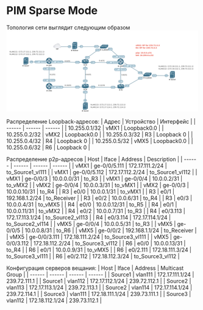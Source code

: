 # PIM Sparse Mode

Топология сети выглядит следующим образом
![Топология сети](https://github.com/bonishvarik/otus-net-arch/raw/main/HW5/HW5_topo.png)

Распределение Loopback-адресов:
| Адрес | Устройство | Интерфейс |
| ------ | ------ | ------ |
| 10.255.0.1/32 | vMX1 | Loopback0.0 |
| 10.255.0.2/32 | vMX2 | Loopback0.0 |
| 10.255.0.3/32 | R3 | Loopback 0 |
| 10.255.0.4/32 | R4 | Loopback 0 |
| 10.255.0.5/32 | vMX5 | Loopback0.0 |
| 10.255.0.6/32 | R6 | Loopback 0 |

Распределение p2p-адресов
| Host | Iface | Address | Description |
| ------ | ------ | ------ | ------ |
| vMX1 | ge-0/0/5.111 | 172.17.111.2/24 | to_Source1_vl111 |
| vMX1 | ge-0/0/5.112 | 172.17.112.2/24 | to_Source1_vl112 |
| vMX1 | ge-0/0/3 | 10.0.0.0/31 | to_R3 |
| vMX1 | ge-0/0/4 | 10.0.0.2/31 | to_vMX2 |
| vMX2 | ge-0/0/4 | 10.0.0.3/31 | to_vMX1 |
| vMX2 | ge-0/0/3 | 10.0.0.10/31 | to_R4 |
| R3 | e0/0 | 10.0.0.1/31 | to_vMX1 |
| R3 | e0/1 | 192.168.1.2/24 | to_Receiver |
| R3 | e0/2 | 10.0.0.6/31 | to_R4 |
| R3 | e0/3 | 10.0.0.4/31 | to_vMX5 |
| R4 | e0/0 | 10.0.0.12/31 | to_R5 |
| R4 | e0/1 | 10.0.0.11/31 | to_vMX2 |
| R4 | e0/2 | 10.0.0.7/31 | to_R3 |
| R4 | e0/3.113 | 172.17.113.1/24 | to_Source2_vl113 |
| R4 | e0/3.114 | 172.17.114.1/24 | to_Source2_vl114 |
| vMX5 | ge-0/0/4 | 10.0.0.5/31 | to_R3 |
| vMX5 | ge-0/0/5 | 10.0.0.8/31 | to_R6 |
| vMX5 | ge-0/0/2 | 192.168.1.1/24 | to_Receiver |
| vMX5 | ge-0/0/3.111 | 172.18.111.2/24 | to_Source3_vl111 |
| vMX5 | ge-0/0/3.112 | 172.18.112.2/24 | to_Source3_vl112 |
| R6 | e0/0 | 10.0.0.13/31 | to_R4 |
| R6 | e0/1 | 10.0.0.9/31 | to_vMX5 |
| R6 | e0/2.111 | 172.18.111.3/24 | to_Source3_vl111 |
| R6 | e0/2.112 | 172.18.112.3/24 | to_Source3_vl112 |

Конфигурация серверов вещания:
| Host | Iface | Address | Multicast Group |
| ------ | ------ | ------ | ------ |
| Source1 | vlan111 | 172.17.111.1/24 | 239.72.111.1 |
| Source1 | vlan112 | 172.17.112.1/24 | 239.72.112.1 |
| Source2 | vlan113 | 172.17.113.1/24 | 239.72.113.1 |
| Source2 | vlan114 | 172.17.114.1/24 | 239.72.114.1 |
| Source3 | vlan111 | 172.18.111.1/24 | 239.73.111.1 |
| Source3 | vlan112 | 172.18.112.1/24 | 239.73.112.1 |
